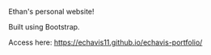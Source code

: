 Ethan's personal website!  

Built using Bootstrap.  

Access here: https://echavis11.github.io/echavis-portfolio/

